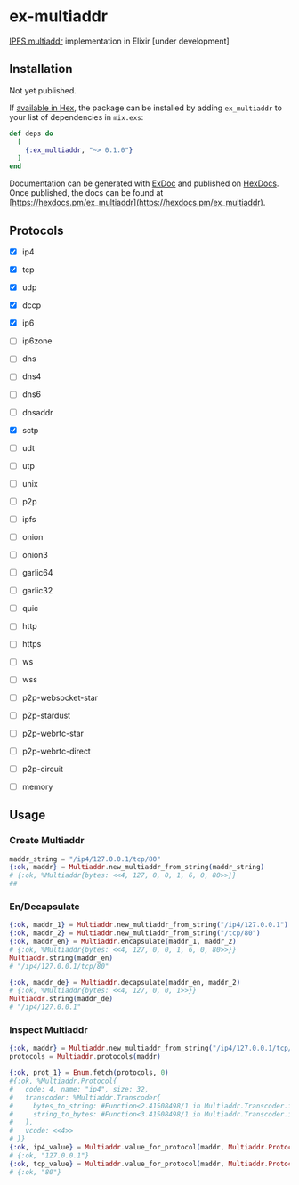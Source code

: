 # ex-multiaddr
[IPFS multiaddr](https://multiformats.io/multiaddr/) implementation in Elixir [under development]

## Installation
Not yet published.

If [available in Hex](https://hex.pm/docs/publish), the package can be installed
by adding `ex_multiaddr` to your list of dependencies in `mix.exs`:

```elixir
def deps do
  [
    {:ex_multiaddr, "~> 0.1.0"}
  ]
end
```

Documentation can be generated with [ExDoc](https://github.com/elixir-lang/ex_doc)
and published on [HexDocs](https://hexdocs.pm). Once published, the docs can
be found at [https://hexdocs.pm/ex_multiaddr](https://hexdocs.pm/ex_multiaddr).

## Protocols
- [X] ip4
- [X] tcp
- [X] udp
- [X] dccp
- [X] ip6
- [ ] ip6zone
- [ ] dns
- [ ] dns4
- [ ] dns6
- [ ] dnsaddr
- [X] sctp
- [ ] udt
- [ ] utp
- [ ] unix
- [ ] p2p
- [ ] ipfs
- [ ] onion
- [ ] onion3
- [ ] garlic64
- [ ] garlic32
- [ ] quic
- [ ] http
- [ ] https
- [ ] ws
- [ ] wss
- [ ] p2p-websocket-star
- [ ] p2p-stardust
- [ ] p2p-webrtc-star
- [ ] p2p-webrtc-direct
- [ ] p2p-circuit
- [ ] memory



## Usage

### Create Multiaddr
```elixir
maddr_string = "/ip4/127.0.0.1/tcp/80"
{:ok, maddr} = Multiaddr.new_multiaddr_from_string(maddr_string)
# {:ok, %Multiaddr{bytes: <<4, 127, 0, 0, 1, 6, 0, 80>>}}
## 
```

### En/Decapsulate
```Elixir
{:ok, maddr_1} = Multiaddr.new_multiaddr_from_string("/ip4/127.0.0.1")
{:ok, maddr_2} = Multiaddr.new_multiaddr_from_string("/tcp/80")
{:ok, maddr_en} = Multiaddr.encapsulate(maddr_1, maddr_2)
# {:ok, %Multiaddr{bytes: <<4, 127, 0, 0, 1, 6, 0, 80>>}}
Multiaddr.string(maddr_en)
# "/ip4/127.0.0.1/tcp/80"

{:ok, maddr_de} = Multiaddr.decapsulate(maddr_en, maddr_2)
# {:ok, %Multiaddr{bytes: <<4, 127, 0, 0, 1>>}}
Multiaddr.string(maddr_de)
# "/ip4/127.0.0.1"
```

### Inspect Multiaddr
```elixir
{:ok, maddr} = Multiaddr.new_multiaddr_from_string("/ip4/127.0.0.1/tcp/80")
protocols = Multiaddr.protocols(maddr)

{:ok, prot_1} = Enum.fetch(protocols, 0)
#{:ok, %Multiaddr.Protocol{
#   code: 4, name: "ip4", size: 32,
#   transcoder: %Multiaddr.Transcoder{
#     bytes_to_string: #Function<2.41508498/1 in Multiaddr.Transcoder.ip4_transcoder/0>,
#     string_to_bytes: #Function<3.41508498/1 in Multiaddr.Transcoder.ip4_transcoder/0>
#   },
#   vcode: <<4>>
# }}
{:ok, ip4_value} = Multiaddr.value_for_protocol(maddr, Multiaddr.Protocol.proto_ip4().code)
# {:ok, "127.0.0.1"}
{:ok, tcp_value} = Multiaddr.value_for_protocol(maddr, Multiaddr.Protocol.proto_tcp().code)
# {:ok, "80"}
```
